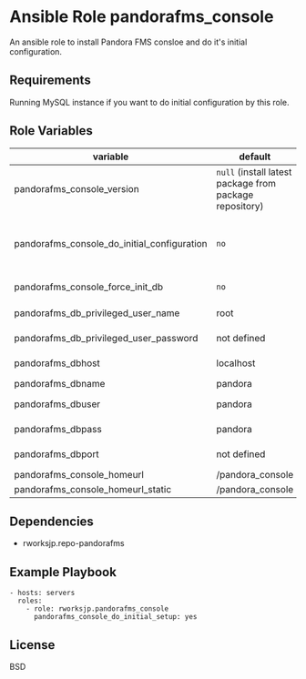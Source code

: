 Ansible Role pandorafms\_console
=========

An ansible role to install Pandora FMS consloe and do it's initial configuration.

Requirements
------------

Running MySQL instance if you want to do initial configuration by this role.

Role Variables
--------------

variable | default | description
---------|---------|------------
pandorafms\_console\_version | `null` (install latest package from package repository) | The version of the Pandora FMS console to install.
pandorafms\_console\_do\_initial\_configuration | `no` | if set to `yes`, create database (if absent) and user for Pandora FMS on MySQL instance and generate config file of the Pandora FMS console
pandorafms\_console\_force\_init\_db | `no` | if set to `yes`, existence pandorafms database is dropped
pandorafms\_db\_privileged\_user\_name | root | The user name can create db and user
pandorafms\_db\_privileged\_user\_password | not defined | The password of the `pandorafms_db_privileged_user_name`
pandorafms\_dbhost| localhost | IP address or hostname which Pandora FMS database is FIXME:
pandorafms\_dbname| pandora | name of Pandora FMS database
pandorafms\_dbuser| pandora | The username used in the Pandora database connetion
pandorafms\_dbpass| pandora | The password of the `pandorafms_dbuser`
pandorafms\_dbport| not defined | The port number to used for db connection
pandorafms\_console\_homeurl | /pandora\_console |
pandorafms\_console\_homeurl\_static | /pandora\_console |

Dependencies
------------

- rworksjp.repo-pandorafms

Example Playbook
----------------

```
- hosts: servers
  roles:
    - role: rworksjp.pandorafms_console
      pandorafms_console_do_initial_setup: yes
```

License
-------

BSD
